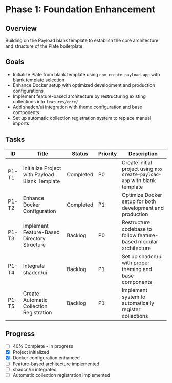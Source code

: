 # Phase 1: Foundation Enhancement

## Overview

Building on the Payload blank template to establish the core architecture and structure of the Plate boilerplate.

## Goals

- Initialize Plate from blank template using `npx create-payload-app` with blank template selection
- Enhance Docker setup with optimized development and production configurations
- Implement feature-based architecture by restructuring existing collections into `features/core/`
- Add shadcn/ui integration with theme configuration and base components
- Set up automatic collection registration system to replace manual imports

## Tasks

| ID | Title | Status | Priority | Description |
|----|-------|--------|----------|-------------|
| P1-T1 | Initialize Project with Payload Blank Template | Completed | P0 | Create initial project using `npx create-payload-app` with blank template |
| P1-T2 | Enhance Docker Configuration | Completed | P1 | Optimize Docker setup for both development and production |
| P1-T3 | Implement Feature-Based Directory Structure | Backlog | P0 | Restructure codebase to follow feature-based modular architecture |
| P1-T4 | Integrate shadcn/ui | Backlog | P1 | Set up shadcn/ui with proper theming and base components |
| P1-T5 | Create Automatic Collection Registration | Backlog | P1 | Implement system to automatically register collections |

## Progress

- [ ] 40% Complete - In progress
- [x] Project initialized
- [x] Docker configuration enhanced
- [ ] Feature-based architecture implemented
- [ ] shadcn/ui integrated
- [ ] Automatic collection registration implemented
